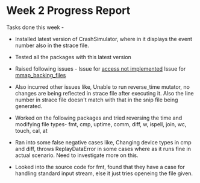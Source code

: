 # Week 2 Progress Report

Tasks done this week - 

* Installed latest version of CrashSimulator, where in it displays the event number also in the strace file.

* Tested all the packages with this latest version

* Raised following issues -
  Issue for [access not implemented](https://github.com/pkmoore/rrapper/issues/56)
  Issue for [mmap_backing_files](https://github.com/pkmoore/rrapper/issues/55)
  
* Also incurred other issues like,
  Unable to run reverse_time mutator, no changes are being reflected in strace file after executing it.
  Also the line number in strace file doesn't match with that in the snip file being generated.
  
* Worked on the following packages and tried reversing the time and modifying file types- 
  fmt, cmp,	uptime, comm,	diff,	w, ispell,	join, wc,	touch, cal,	at	 
  
* Ran into some false negative cases like,
  Changing device types in cmp and diff, throws ReplayDataError in some cases where as it runs fine in actual scenario. Need to investigate more on this.

* Looked into the source code for fmt, found that they have a case for handling standard input stream, else it just tries openeing the file given.

  
  
